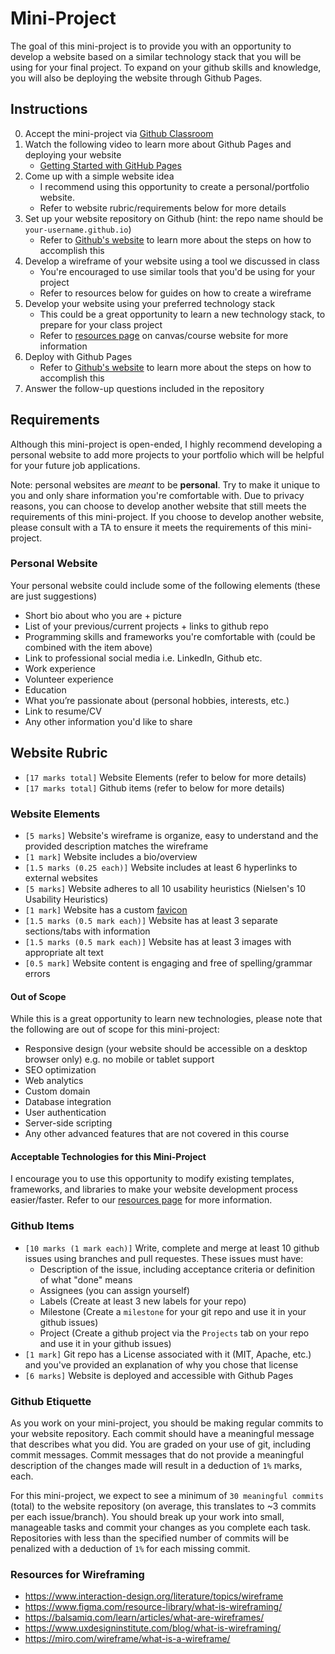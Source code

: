 # Mini-Project 

The goal of this mini-project is to provide you with an opportunity to develop a website based on a similar technology stack that you will be using for your final project. To expand on your github skills and knowledge, you will also be deploying the website through Github Pages.

## Instructions
<!-- TODO: Update Link -->
0. Accept the mini-project via [Github Classroom]()
1. Watch the following video to learn more about Github Pages and deploying your website
   - [Getting Started with GitHub Pages](https://youtu.be/QyFcl_Fba-k?si=oH0L3BZo8h9x1Yby)
2. Come up with a simple website idea
   - I recommend using this opportunity to create a personal/portfolio website.
   - Refer to website rubric/requirements below for more details
3. Set up your website repository on Github (hint: the repo name should be `your-username.github.io`)
   - Refer to [Github's website](https://pages.github.com/) to learn more about the steps on how to accomplish this
4. Develop a wireframe of your website using a tool we discussed in class
   - You're encouraged to use similar tools that you'd be using for your project
   - Refer to resources below for guides on how to create a wireframe
5. Develop your website using your preferred technology stack
   - This could be a great opportunity to learn a new technology stack, to prepare for your class project
   - Refer to [resources page](https://parsa-rajabi.github.io/CMPT-276/#/resources) on canvas/course website for more information
6. Deploy with Github Pages
   - Refer to [Github's website](https://pages.github.com/) to learn more about the steps on how to accomplish this
7. Answer the follow-up questions included in the repository

## Requirements

Although this mini-project is open-ended, I highly recommend developing a personal website to add more projects to your portfolio which will be helpful for your future job applications.

Note: personal websites are _meant_ to be **personal**. Try to make it unique to you and only share information you're comfortable with. Due to privacy reasons, you can choose to develop another website that still meets the requirements of this mini-project. If you choose to develop another website, please consult with a TA to ensure it meets the requirements of this mini-project.

### Personal Website

Your personal website could include some of the following elements (these are just suggestions)

- Short bio about who you are + picture
- List of your previous/current projects + links to github repo
- Programming skills and frameworks you're comfortable with (could be combined with the item above)
- Link to professional social media i.e. LinkedIn, Github etc.
- Work experience
- Volunteer experience
- Education
- What you’re passionate about (personal hobbies, interests, etc.)
- Link to resume/CV
- Any other information you'd like to share

## Website Rubric

- `[17 marks total]` Website Elements (refer to below for more details)
- `[17 marks total]` Github items (refer to below for more details)

### Website Elements 

- `[5 marks]` Website's wireframe is organize, easy to understand and the provided description matches the wireframe 
- `[1 mark]` Website includes a bio/overview
- `[1.5 marks (0.25 each)]` Website includes at least 6 hyperlinks to external websites
- `[5 marks]` Website adheres to all 10 usability heuristics (Nielsen's 10 Usability Heuristics)
- `[1 mark]` Website has a custom [favicon](https://favicon.io/tutorials/what-is-a-favicon/)
- `[1.5 marks (0.5 mark each)]` Website has at least 3 separate sections/tabs with information
- `[1.5 marks (0.5 mark each)]` Website has at least 3 images with appropriate alt text
- `[0.5 mark]` Website content is engaging and free of spelling/grammar errors

#### Out of Scope

While this is a great opportunity to learn new technologies, please note that the following are out of scope for this mini-project:

- Responsive design (your website should be accessible on a desktop browser only) e.g. no mobile or tablet support
- SEO optimization
- Web analytics
- Custom domain
- Database integration
- User authentication
- Server-side scripting
- Any other advanced features that are not covered in this course

#### Acceptable Technologies for this Mini-Project

I encourage you to use this opportunity to modify existing templates, frameworks, and libraries to make your website development process easier/faster. Refer to our [resources page](https://parsa-rajabi.github.io/CMPT-276/#/resources) for more information. 

### Github Items 

- `[10 marks (1 mark each)]` Write, complete and merge at least 10 github issues using branches and pull requestes. These issues must have:
   - Description of the issue, including acceptance criteria or definition of what "done" means
   - Assignees (you can assign yourself)
   - Labels (Create at least 3 new labels for your repo)
   - Milestone (Create a `milestone` for your git repo and use it in your github issues)
   - Project (Create a github project via the `Projects` tab on your repo and use it in your github issues)
- `[1 mark]` Git repo has a License associated with it (MIT, Apache, etc.) and you've provided an explanation of why you chose that license
- `[6 marks]` Website is deployed and accessible with Github Pages

### Github Etiquette

As you work on your mini-project, you should be making regular commits to your website repository. Each commit should have a meaningful message that describes what you did. You are graded on your use of git, including commit messages. Commit messages that do not provide a meaningful description of the changes made will result in a deduction of `1%` marks, each. 

For this mini-project, we expect to see a minimum of `30 meaningful commits` (total) to the website repository (on average, this translates to ~3 commits per each issue/branch). You should break up your work into small, manageable tasks and commit your changes as you complete each task. Repositories with less than the specified number of commits will be penalized with a deduction of `1%` for each missing commit.

### Resources for Wireframing

- https://www.interaction-design.org/literature/topics/wireframe
- https://www.figma.com/resource-library/what-is-wireframing/
- https://balsamiq.com/learn/articles/what-are-wireframes/
- https://www.uxdesigninstitute.com/blog/what-is-wireframing/
- https://miro.com/wireframe/what-is-a-wireframe/